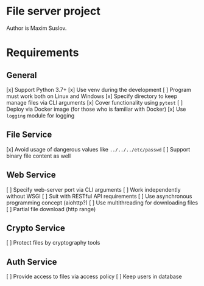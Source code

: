 
# File server project

Author is Maxim Suslov.

# Requirements

## General

[x] Support Python 3.7+
[x] Use venv during the development
[ ] Program must work both on Linux and Windows
[x] Specify directory to keep manage files via CLI arguments
[x] Cover functionality using `pytest`
[ ] Deploy via Docker image (for those who is familiar with Docker)
[x] Use `logging` module for logging

## File Service

[x] Avoid usage of dangerous values like `../../../etc/passwd`
[ ] Support binary file content as well

## Web Service

[ ] Specify web-server port via CLI arguments
[ ] Work independently without WSGI
[ ] Suit with RESTful API requirements
[ ] Use asynchronous programming concept (aiohttp?)
[ ] Use multithreading for downloading files
[ ] Partial file download (http range)

## Crypto Service

[ ] Protect files by cryptography tools

## Auth Service

[ ] Provide access to files via access policy
[ ] Keep users in database
